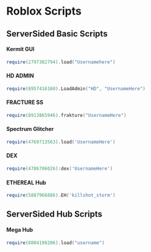 # Roblox Scripts



## ServerSided Basic Scripts

#### Kermit GUI
```LUA
require(2797382794).load("Usernamehere")
```
#### HD ADMIN
```lua
require(8957416160).LoadAdmin("HD", "UsernameHere")
```
#### FRACTURE SS
```lua
require(8913865946).frakture("UsernameHere")
```
#### Spectrum Glitcher
```lua
require(4769713563).load('UsernameHere')
```
#### DEX
```lua
require(4786706026):dex('UsernameHere')
```
####  ETHEREAL Hub
```lua
require(5887966886).EH('killshot_storm')
```

## ServerSided Hub Scripts

#### Mega Hub
```lua
require(8804198206).load("username")
```
